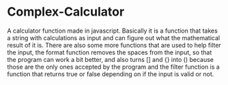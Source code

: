# Complex-Calculator
A calculator function made in javascript. Basically it is a function that takes a string with calculations as input and can figure out what the mathematical result of it is. There are also some more functions that are used to help filter the input, the format function removes the spaces from the input, so that the program can work a bit better, and also turns [] and {} into () because those are the only ones accepted by the program and the filter function is a function that returns true or false depending on if the input is valid or not.
